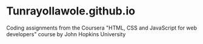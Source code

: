 # TunrayoIlawole.github.io
Coding assignments from the Coursera "HTML, CSS and JavaScript for web developers" course by John Hopkins University
